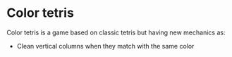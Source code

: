 # Color tetris

Color tetris is a game based on classic tetris but having new mechanics as:

- Clean vertical columns when they match with the same color
